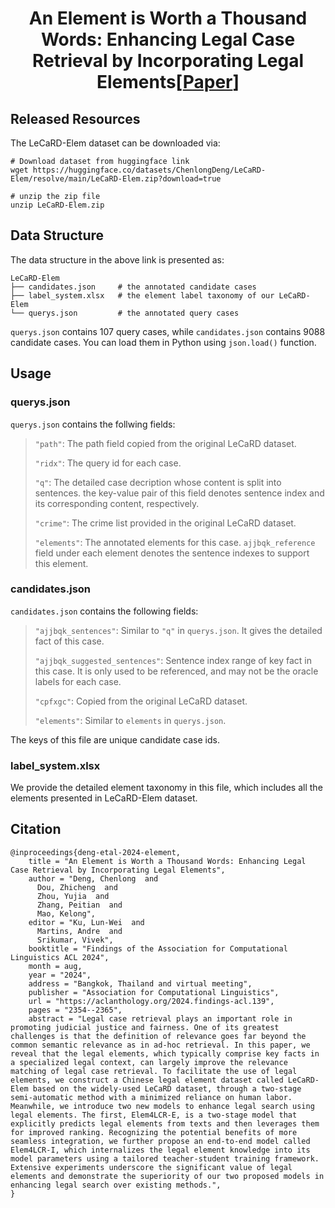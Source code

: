 <div align="center">
<h1>An Element is Worth a Thousand Words: Enhancing Legal Case Retrieval by Incorporating Legal Elements[<a href="https://aclanthology.org/2024.findings-acl.139/">Paper</a>]</h1>
</div>

## Released Resources
The LeCaRD-Elem dataset can be downloaded via:
```shell
# Download dataset from huggingface link
wget https://huggingface.co/datasets/ChenlongDeng/LeCaRD-Elem/resolve/main/LeCaRD-Elem.zip?download=true

# unzip the zip file
unzip LeCaRD-Elem.zip
```

## Data Structure
The data structure in the above link is presented as:
```
LeCaRD-Elem
├── candidates.json     # the annotated candidate cases
├── label_system.xlsx   # the element label taxonomy of our LeCaRD-Elem
└── querys.json         # the annotated query cases
```
`querys.json` contains 107 query cases, while `candidates.json` contains 9088 candidate cases. You can load them in Python using `json.load()` function.

## Usage

### querys.json
`querys.json` contains the follwing fields:

> `"path"`: The path field copied from the original LeCaRD dataset.
>
> `"ridx"`: The query id for each case.
>
> `"q"`: The detailed case decription whose content is split into sentences. the key-value pair of this field denotes sentence index and its corresponding content, respectively.
>
> `"crime"`: The crime list provided in the original LeCaRD dataset.
>
> `"elements"`: The annotated elements for this case. `ajjbqk_reference` field under each element denotes the sentence indexes to support this element.

### candidates.json
`candidates.json` contains the following fields:

> `"ajjbqk_sentences"`: Similar to `"q"` in `querys.json`. It gives the detailed fact of this case.
>
> `"ajjbqk_suggested_sentences"`: Sentence index range of key fact in this case. It is only used to be referenced, and may not be the oracle labels for each case.
>
> `"cpfxgc"`: Copied from the original LeCaRD dataset.
>
> `"elements"`: Similar to `elements` in `querys.json`.

The keys of this file are unique candidate case ids.


### label_system.xlsx
We provide the detailed element taxonomy in this file, which includes all the elements presented in LeCaRD-Elem dataset.

## Citation
```
@inproceedings{deng-etal-2024-element,
    title = "An Element is Worth a Thousand Words: Enhancing Legal Case Retrieval by Incorporating Legal Elements",
    author = "Deng, Chenlong  and
      Dou, Zhicheng  and
      Zhou, Yujia  and
      Zhang, Peitian  and
      Mao, Kelong",
    editor = "Ku, Lun-Wei  and
      Martins, Andre  and
      Srikumar, Vivek",
    booktitle = "Findings of the Association for Computational Linguistics ACL 2024",
    month = aug,
    year = "2024",
    address = "Bangkok, Thailand and virtual meeting",
    publisher = "Association for Computational Linguistics",
    url = "https://aclanthology.org/2024.findings-acl.139",
    pages = "2354--2365",
    abstract = "Legal case retrieval plays an important role in promoting judicial justice and fairness. One of its greatest challenges is that the definition of relevance goes far beyond the common semantic relevance as in ad-hoc retrieval. In this paper, we reveal that the legal elements, which typically comprise key facts in a specialized legal context, can largely improve the relevance matching of legal case retrieval. To facilitate the use of legal elements, we construct a Chinese legal element dataset called LeCaRD-Elem based on the widely-used LeCaRD dataset, through a two-stage semi-automatic method with a minimized reliance on human labor. Meanwhile, we introduce two new models to enhance legal search using legal elements. The first, Elem4LCR-E, is a two-stage model that explicitly predicts legal elements from texts and then leverages them for improved ranking. Recognizing the potential benefits of more seamless integration, we further propose an end-to-end model called Elem4LCR-I, which internalizes the legal element knowledge into its model parameters using a tailored teacher-student training framework. Extensive experiments underscore the significant value of legal elements and demonstrate the superiority of our two proposed models in enhancing legal search over existing methods.",
}
```

